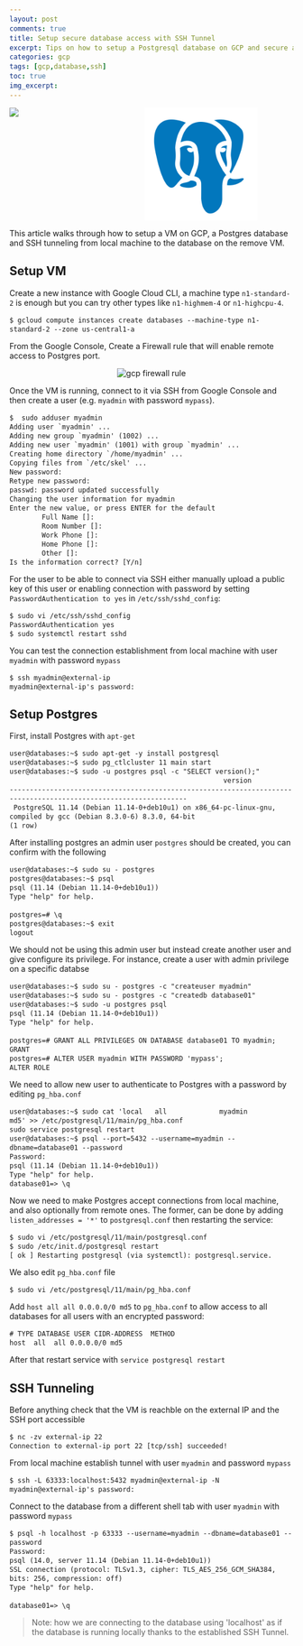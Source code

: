 ```yaml
---
layout: post
comments: true
title: Setup secure database access with SSH Tunnel
excerpt: Tips on how to setup a Postgresql database on GCP and secure access to it via SSH Tunnel.
categories: gcp
tags: [gcp,database,ssh]
toc: true
img_excerpt:
---
```



<img align="left" src="/assets/logos/icons8-google-cloud.svg" width="240" />
<img align="center" src="/assets/logos/icons8-postgresql.svg" width="200" />
<br/>

This article walks through how to setup a VM on GCP, a Postgres database and SSH tunneling from local machine to the database on the remove VM. 

## Setup VM
Create a new instance with Google Cloud CLI, a machine type `n1-standard-2` is enough but you can try other types like `n1-highmem-4` or `n1-highcpu-4`.
```
$ gcloud compute instances create databases --machine-type n1-standard-2 --zone us-central1-a
```

From the Google Console, Create a Firewall rule that will enable remote access to Postgres port.

<center><img alt="gcp firewall rule" src='https://i.stack.imgur.com/F0MC1.png'></center>


Once the VM is running, connect to it via SSH from Google Console and then create a user (e.g. `myadmin` with password `mypass`).
```
$  sudo adduser myadmin
Adding user `myadmin' ...
Adding new group `myadmin' (1002) ...
Adding new user `myadmin' (1001) with group `myadmin' ...
Creating home directory `/home/myadmin' ...
Copying files from `/etc/skel' ...
New password: 
Retype new password: 
passwd: password updated successfully
Changing the user information for myadmin
Enter the new value, or press ENTER for the default
        Full Name []: 
        Room Number []: 
        Work Phone []: 
        Home Phone []: 
        Other []: 
Is the information correct? [Y/n] 
```

For the user to be able to connect via SSH either manually upload a public key of this user or enabling connection with password by setting `PasswordAuthentication to yes` in `/etc/ssh/sshd_config`:
```
$ sudo vi /etc/ssh/sshd_config
PasswordAuthentication yes
$ sudo systemctl restart sshd
```

You can test the connection establishment from local machine with user `myadmin` with password `mypass`
```
$ ssh myadmin@external-ip
myadmin@external-ip's password: 
```

## Setup Postgres
First, install Postgres with `apt-get`

```
user@databases:~$ sudo apt-get -y install postgresql
user@databases:~$ sudo pg_ctlcluster 11 main start
user@databases:~$ sudo -u postgres psql -c "SELECT version();"
                                                     version                                                      
------------------------------------------------------------------------------------------------------------------
 PostgreSQL 11.14 (Debian 11.14-0+deb10u1) on x86_64-pc-linux-gnu, compiled by gcc (Debian 8.3.0-6) 8.3.0, 64-bit
(1 row)
```

After installing postgres an admin user `postgres` should be created, you can confirm with the following
```
user@databases:~$ sudo su - postgres
postgres@databases:~$ psql
psql (11.14 (Debian 11.14-0+deb10u1))
Type "help" for help.

postgres=# \q
postgres@databases:~$ exit
logout
```

We should not be using this admin user but instead create another user and give configure its privilege. For instance, create a user with admin privilege on a specific databse
```
user@databases:~$ sudo su - postgres -c "createuser myadmin"
user@databases:~$ sudo su - postgres -c "createdb database01"
user@databases:~$ sudo -u postgres psql
psql (11.14 (Debian 11.14-0+deb10u1))
Type "help" for help.

postgres=# GRANT ALL PRIVILEGES ON DATABASE database01 TO myadmin;
GRANT
postgres=# ALTER USER myadmin WITH PASSWORD 'mypass';
ALTER ROLE
```

We need to allow new user to authenticate to Postgres with a password by editing `pg_hba.conf`
```
user@databases:~$ sudo cat 'local   all             myadmin                                 md5' >> /etc/postgresql/11/main/pg_hba.conf 
sudo service postgresql restart
user@databases:~$ psql --port=5432 --username=myadmin --dbname=database01 --password 
Password: 
psql (11.14 (Debian 11.14-0+deb10u1))
Type "help" for help.
database01=> \q
```

Now we need to make Postgres accept connections from local machine, and also optionally from remote ones. The former, can be done by adding `listen_addresses = '*'` to `postgresql.conf` then restarting the service:
```
$ sudo vi /etc/postgresql/11/main/postgresql.conf 
$ sudo /etc/init.d/postgresql restart
[ ok ] Restarting postgresql (via systemctl): postgresql.service.
```
We also edit `pg_hba.conf` file
```
$ sudo vi /etc/postgresql/11/main/pg_hba.conf 
```
Add `host all all 0.0.0.0/0 md5` to `pg_hba.conf` to allow access to all databases for all users with an encrypted password:
```
# TYPE DATABASE USER CIDR-ADDRESS  METHOD
host  all  all 0.0.0.0/0 md5
```
After that restart service with `service postgresql restart`



## SSH Tunneling
Before anything check that the VM is reachble on the external IP and the SSH port accessible
```
$ nc -zv external-ip 22  
Connection to external-ip port 22 [tcp/ssh] succeeded!
```


From local machine establish tunnel with user `myadmin` and password `mypass`
```
$ ssh -L 63333:localhost:5432 myadmin@external-ip -N
myadmin@external-ip's password: 
```

Connect to the database from a different shell tab with user `myadmin` with password `mypass`
```
$ psql -h localhost -p 63333 --username=myadmin --dbname=database01 --password 
Password: 
psql (14.0, server 11.14 (Debian 11.14-0+deb10u1))
SSL connection (protocol: TLSv1.3, cipher: TLS_AES_256_GCM_SHA384, bits: 256, compression: off)
Type "help" for help.

database01=> \q
```

> Note: how we are connecting to the database using 'localhost' as if the database is running locally thanks to the established SSH Tunnel.